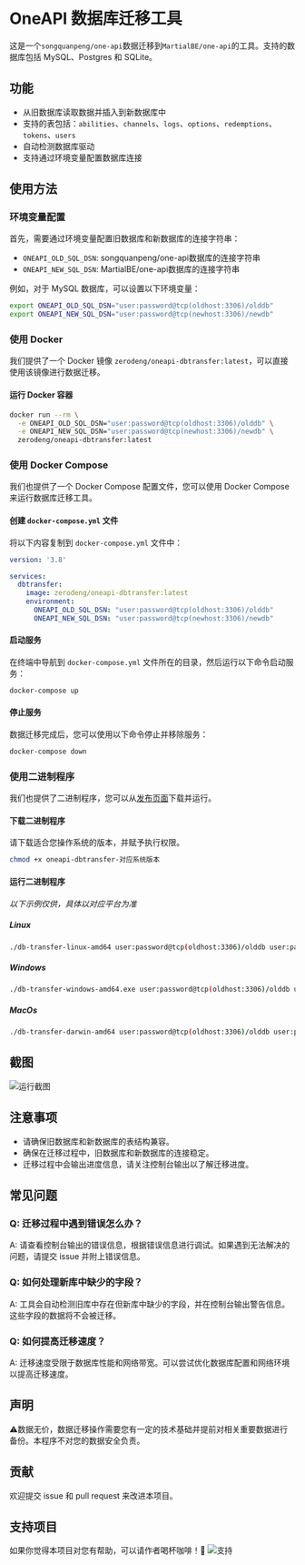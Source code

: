 # OneAPI 数据库迁移工具

这是一个`songquanpeng/one-api`数据迁移到`MartialBE/one-api`的工具。支持的数据库包括 MySQL、Postgres 和 SQLite。

## 功能

- 从旧数据库读取数据并插入到新数据库中
- 支持的表包括：`abilities`、`channels`、`logs`、`options`、`redemptions`、`tokens`、`users`
- 自动检测数据库驱动
- 支持通过环境变量配置数据库连接

## 使用方法

### 环境变量配置

首先，需要通过环境变量配置旧数据库和新数据库的连接字符串：

- `ONEAPI_OLD_SQL_DSN`: songquanpeng/one-api数据库的连接字符串
- `ONEAPI_NEW_SQL_DSN`: MartialBE/one-api数据库的连接字符串

例如，对于 MySQL 数据库，可以设置以下环境变量：

```bash
export ONEAPI_OLD_SQL_DSN="user:password@tcp(oldhost:3306)/olddb"
export ONEAPI_NEW_SQL_DSN="user:password@tcp(newhost:3306)/newdb"
```

### 使用 Docker

我们提供了一个 Docker 镜像 `zerodeng/oneapi-dbtransfer:latest`，可以直接使用该镜像进行数据迁移。

#### 运行 Docker 容器

```bash
docker run --rm \
  -e ONEAPI_OLD_SQL_DSN="user:password@tcp(oldhost:3306)/olddb" \
  -e ONEAPI_NEW_SQL_DSN="user:password@tcp(newhost:3306)/newdb" \
  zerodeng/oneapi-dbtransfer:latest
```

### 使用 Docker Compose

我们也提供了一个 Docker Compose 配置文件，您可以使用 Docker Compose 来运行数据库迁移工具。

#### 创建 `docker-compose.yml` 文件

将以下内容复制到 `docker-compose.yml` 文件中：

```yaml
version: '3.8'

services:
  dbtransfer:
    image: zerodeng/oneapi-dbtransfer:latest
    environment:
      ONEAPI_OLD_SQL_DSN: "user:password@tcp(oldhost:3306)/olddb"
      ONEAPI_NEW_SQL_DSN: "user:password@tcp(newhost:3306)/newdb"
```

#### 启动服务

在终端中导航到 `docker-compose.yml` 文件所在的目录，然后运行以下命令启动服务：

```bash
docker-compose up
```

#### 停止服务

数据迁移完成后，您可以使用以下命令停止并移除服务：

```bash
docker-compose down
```

### 使用二进制程序

我们也提供了二进制程序，您可以从[发布页面](https://github.com/ZeroDeng01/one-api-db-transfer/releases)下载并运行。

#### 下载二进制程序

请下载适合您操作系统的版本，并赋予执行权限。

```bash
chmod +x oneapi-dbtransfer-对应系统版本
```

#### 运行二进制程序
*以下示例仅供，具体以对应平台为准*
##### Linux
```bash
./db-transfer-linux-amd64 user:password@tcp(oldhost:3306)/olddb user:password@tcp(oldhost:3306)/newdb
```
##### Windows
```bash
./db-transfer-windows-amd64.exe user:password@tcp(oldhost:3306)/olddb user:password@tcp(oldhost:3306)/newdb
```
##### MacOs
```bash
./db-transfer-darwin-amd64 user:password@tcp(oldhost:3306)/olddb user:password@tcp(oldhost:3306)/newdb
```
## 截图
![运行截图](http://img.qiniu.zerodeng.com/img/202406110247982.png)


## 注意事项

- 请确保旧数据库和新数据库的表结构兼容。
- 确保在迁移过程中，旧数据库和新数据库的连接稳定。
- 迁移过程中会输出进度信息，请关注控制台输出以了解迁移进度。

## 常见问题

### Q: 迁移过程中遇到错误怎么办？

A: 请查看控制台输出的错误信息，根据错误信息进行调试。如果遇到无法解决的问题，请提交 issue 并附上错误信息。

### Q: 如何处理新库中缺少的字段？

A: 工具会自动检测旧库中存在但新库中缺少的字段，并在控制台输出警告信息。这些字段的数据将不会被迁移。

### Q: 如何提高迁移速度？

A: 迁移速度受限于数据库性能和网络带宽。可以尝试优化数据库配置和网络环境以提高迁移速度。

## 声明
⚠️数据无价，数据迁移操作需要您有一定的技术基础并提前对相关重要数据进行备份。本程序不对您的数据安全负责。

## 贡献

欢迎提交 issue 和 pull request 来改进本项目。

## 支持项目

如果你觉得本项目对您有帮助，可以请作者喝杯咖啡！🎉
![支持](http://img.qiniu.zerodeng.com/img/202406112038424.jpg)
